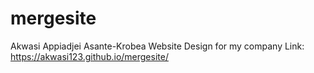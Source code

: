 # mergesite

Akwasi Appiadjei Asante-Krobea
Website Design for my company
Link: https://akwasi123.github.io/mergesite/